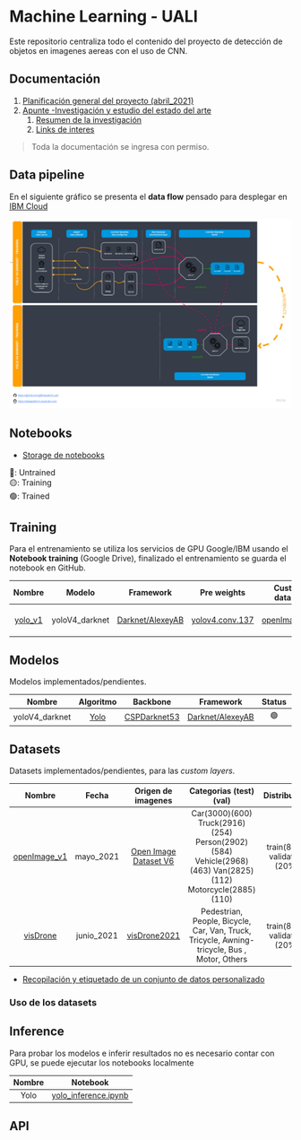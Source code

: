 # Machine Learning - UALI

Este repositorio centraliza todo el contenido del proyecto de detección de objetos en imagenes aereas con el uso de CNN.

## Documentación

1. [Planificación general del proyecto (abril_2021)](https://drive.google.com/file/d/1bMuCR1LKOgmpmQsZwPuTdjEPNApDvzgN/view?usp=sharing)
2. [Apunte -Investigación y estudio del estado del arte](https://docs.google.com/document/d/1mygFBACNOq0p7MN__wcEl8sxGZEG187TV8vuhzMOjeU/edit?usp=sharing)
    1. [Resumen de la investigación](https://docs.google.com/spreadsheets/d/1atzYZL8IrZ4RDQQDC8rHAR0ydo9VwBXqHv8p4fDXsVo/edit?usp=sharing)
    2. [Links de interes](https://docs.google.com/document/d/1T_ZZ26vpcQTAqynuSMu--mj9A2ZRGAsa9byyAC6NLPk/edit?usp=sharing)
    
> Toda la documentación se ingresa con permiso.

## Data pipeline

En el siguiente gráfico se presenta el **data flow** pensado para desplegar en [IBM Cloud](https://dataplatform.cloud.ibm.com)

![](img/dataPipeline.jpg)

## Notebooks

* [Storage de notebooks](https://drive.google.com/drive/folders/15F2JkUutHZ6INLlFT_il6N-bGxbxq3TJ?usp=sharing)



🔴: Untrained <br>
🟡: Training <br>
🟢: Trained <br>

## Training

Para el entrenamiento se utiliza los servicios de GPU Google/IBM usando el **Notebook training** (Google Drive), finalizado el entrenamiento se guarda el notebook en GitHub.

| Nombre | Modelo | Framework | Pre weights | Custom dataset | Data training | Best weights | Notebook training | MaP | Status | Fecha |
|:--:|:--:|:--:|:--:|:--:|:--:|:--:|:--:|:--:|:--:|:--:|
| [yolo_v1][1] | yoloV4_darknet | [Darknet/AlexeyAB][2] | [yolov4.conv.137][3] | [openImage_v1][4] | [data_training.zip (obj.data-obj.name-.cfg)](training/yolo_v1/data_training.zip) | [yolov4-obj_best.weights](https://drive.google.com/file/d/1-5eprW8D2Si3gZOqaN4QadHOFhvu6OWT/view?usp=sharing) | [![Open In Colab](https://colab.research.google.com/assets/colab-badge.svg)][5] | 54% | 🟢 | jun_2021 |

## Modelos

Modelos implementados/pendientes.

| Nombre | Algoritmo | Backbone |  Framework | Status | Fecha |
|:--:|:--:|:--:|:--:|:--:|:--:|
| yoloV4_darknet | [Yolo][6] | [CSPDarknet53][7] | [Darknet/AlexeyAB][2] | 🟢 | jun_2021 |     

## Datasets

Datasets implementados/pendientes, para las *custom layers*.

|  Nombre | Fecha | Origen de imagenes | Categorias (test)(val) | Distribución | Formato | +Info |
|:-------:|:-------:|:-------:|:-------:|:-------:|:-------:|:-------:|
| [openImage_v1][1] | mayo_2021  | [Open Image Dataset V6][2]  | Car(3000)(600) Truck(2916)(254) Person(2902)(584) Vehicle(2968)(463) Van(2825)(112) Motorcycle(2885)(110)  |  train(80%) validation (20%)  | YoloV4-Darknet  |   |   
| [visDrone][3] | junio_2021  | [visDrone2021][4]  | Pedestrian, People, Bicycle, Car, Van, Truck, Tricycle, Awning-tricycle, Bus , Motor, Others  |  train(80%) validation (20%)  | YoloV4-Darknet  | Falta el balance. Buscar en [este trabajo][5]  |

* [Recopilación y etiquetado de un conjunto de datos personalizado](docs/custom_datasets.md)

<!-- links -->
[1]: https://drive.google.com/drive/folders/1RPxQnrn9OMLv4ejEo9PX2VDYn4ynoDks?usp=sharing
[2]: https://storage.googleapis.com/openimages/web/index.html
[3]: https://drive.google.com/drive/folders/1oJ0vg-p2dGxlExGEuK8kAqGQmkdphPDd?usp=sharing
[4]: http://aiskyeye.com/download/
[5]: https://openaccess.thecvf.com/content_ECCVW_2018/papers/11133/Zhu_VisDrone-DET2018_The_Vision_Meets_Drone_Object_Detection_in_Image_Challenge_ECCVW_2018_paper.pdf

### Uso de los datasets


## Inference

Para probar los modelos e inferir resultados no es necesario contar con GPU, se puede ejecutar los notebooks localmente

| Nombre | Notebook | 
|:--:|:--:|
| Yolo | [yolo_inference.ipynb](inference/yolo_inference.ipynb) | 


## API


<!-- links -->
[1]: training/yolo_v1/yolo_v1_trained.ipynb
[2]: https://github.com/AlexeyAB/darknet
[3]: https://github.com/AlexeyAB/darknet/releases/download/darknet_yolo_v3_optimal/yolov4.conv.137
[4]: https://drive.google.com/drive/folders/1RPxQnrn9OMLv4ejEo9PX2VDYn4ynoDks?usp=sharing
[5]: https://colab.research.google.com/drive/1a_jDWLM5hiFwDmD6CZGfxhtl5Biyj501?usp=sharing


[6]: https://colab.research.google.com/drive/1mixbM9j1M7hGIWpmeEikW0_-dmV_o3R0?usp=sharing
[7]: https://paperswithcode.com/method/cspdarknet53
[8]: https://github.com/AlexeyAB/darknet/releases/download/darknet_yolo_v3_optimal/yolov4.weights
[9]: https://github.com/AlexeyAB/darknet
[10]: https://paperswithcode.com/method/cspdarknet53
[11]: https://www.cv-foundation.org/openaccess/content_cvpr_2016/papers/Redmon_You_Only_Look_CVPR_2016_paper.pdf

<!-- links -->
[1]: https://drive.google.com/drive/folders/1RPxQnrn9OMLv4ejEo9PX2VDYn4ynoDks?usp=sharing
[2]: https://storage.googleapis.com/openimages/web/index.html
